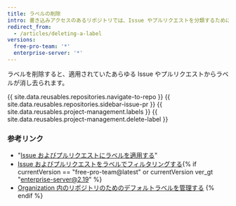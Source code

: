 ```yaml
---
title: ラベルの削除
intro: 書き込みアクセスのあるリポジトリでは、Issue やプルリクエストを分類するために必要のないラベルを削除できます。
redirect_from:
  - /articles/deleting-a-label
versions:
  free-pro-team: '*'
  enterprise-server: '*'
---
```


ラベルを削除すると、適用されていたあらゆる Issue やプルリクエストからラベルが消し去られます。

{{ site.data.reusables.repositories.navigate-to-repo }}
{{ site.data.reusables.repositories.sidebar-issue-pr }}
{{ site.data.reusables.project-management.labels }}
{{ site.data.reusables.project-management.delete-label }}

### 参考リンク

- "[Issue およびプルリクエストにラベルを適用する](/articles/applying-labels-to-issues-and-pull-requests)"
- [Issue およびプルリクエストをラベルでフィルタリングする](/articles/filtering-issues-and-pull-requests-by-labels){% if currentVersion == "free-pro-team@latest" or currentVersion ver_gt "enterprise-server@2.19" %}
- [Organization 内のリポジトリのためのデフォルトラベルを管理する](/articles/managing-default-labels-for-repositories-in-your-organization)
{% endif %}
